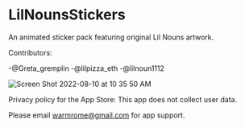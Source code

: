 # LilNounsStickers

An animated sticker pack featuring original Lil Nouns artwork.


Contributors:

-@Greta_gremplin
-@lilpizza_eth
-@lilnoun1112

![Screen Shot 2022-08-10 at 10 35 50 AM](https://user-images.githubusercontent.com/28959624/183979359-07b0eb51-49c7-4d23-b274-57b6706b6e50.png)


Privacy policy for the App Store: This app does not collect user data.

Please email warmrome@gmail.com for app support.


